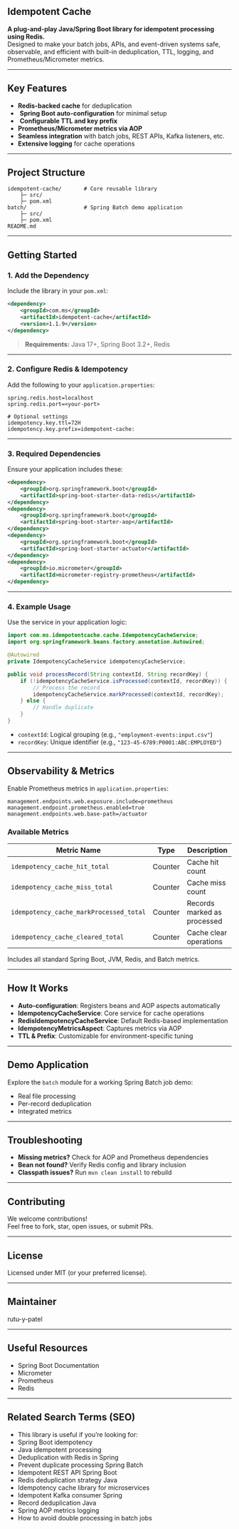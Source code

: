 
## Idempotent Cache

**A plug-and-play Java/Spring Boot library for idempotent processing using Redis.**  
Designed to make your batch jobs, APIs, and event-driven systems safe, observable, and efficient with built-in deduplication, TTL, logging, and Prometheus/Micrometer metrics.

---

## Key Features

-  **Redis-backed cache** for deduplication
- ️ **Spring Boot auto-configuration** for minimal setup
- ️ **Configurable TTL and key prefix**
-  **Prometheus/Micrometer metrics via AOP**
-  **Seamless integration** with batch jobs, REST APIs, Kafka listeners, etc.
-  **Extensive logging** for cache operations

---

## Project Structure

```
idempotent-cache/       # Core reusable library
    ├─ src/
    ├─ pom.xml
batch/                  # Spring Batch demo application
    ├─ src/
    ├─ pom.xml
README.md
```

---
 Getting Started
---
### 1. Add the Dependency

Include the library in your `pom.xml`:

```xml
<dependency>
    <groupId>com.ms</groupId>
    <artifactId>idempotent-cache</artifactId>
    <version>1.1.9</version>
</dependency>
```

> **Requirements:** Java 17+, Spring Boot 3.2+, Redis

---

### 2. Configure Redis & Idempotency

Add the following to your `application.properties`:

```properties
spring.redis.host=localhost
spring.redis.port=<your-port>

# Optional settings
idempotency.key.ttl=72H
idempotency.key.prefix=idempotent-cache:
```

---

### 3. Required Dependencies

Ensure your application includes these:

```xml
<dependency>
    <groupId>org.springframework.boot</groupId>
    <artifactId>spring-boot-starter-data-redis</artifactId>
</dependency>
<dependency>
    <groupId>org.springframework.boot</groupId>
    <artifactId>spring-boot-starter-aop</artifactId>
</dependency>
<dependency>
    <groupId>org.springframework.boot</groupId>
    <artifactId>spring-boot-starter-actuator</artifactId>
</dependency>
<dependency>
    <groupId>io.micrometer</groupId>
    <artifactId>micrometer-registry-prometheus</artifactId>
</dependency>
```

---

### 4. Example Usage

Use the service in your application logic:

```java
import com.ms.idempotentcache.cache.IdempotencyCacheService;
import org.springframework.beans.factory.annotation.Autowired;

@Autowired
private IdempotencyCacheService idempotencyCacheService;

public void processRecord(String contextId, String recordKey) {
    if (!idempotencyCacheService.isProcessed(contextId, recordKey)) {
        // Process the record
        idempotencyCacheService.markProcessed(contextId, recordKey);
    } else {
        // Handle duplicate
    }
}
```

- `contextId`: Logical grouping (e.g., `"employment-events:input.csv"`)
- `recordKey`: Unique identifier (e.g., `"123-45-6789:P0001:ABC:EMPLOYED"`)

---

## Observability & Metrics

Enable Prometheus metrics in `application.properties`:

```properties
management.endpoints.web.exposure.include=prometheus
management.endpoint.prometheus.enabled=true
management.endpoints.web.base-path=/actuator
```

### Available Metrics

| Metric Name                          | Type    | Description                          |
|-------------------------------------|---------|--------------------------------------|
| `idempotency_cache_hit_total`       | Counter | Cache hit count                      |
| `idempotency_cache_miss_total`      | Counter | Cache miss count                     |
| `idempotency_cache_markProcessed_total` | Counter | Records marked as processed          |
| `idempotency_cache_cleared_total`   | Counter | Cache clear operations               |

Includes all standard Spring Boot, JVM, Redis, and Batch metrics.

---

## How It Works

- **Auto-configuration**: Registers beans and AOP aspects automatically
- **IdempotencyCacheService**: Core service for cache operations
- **RedisIdempotencyCacheService**: Default Redis-based implementation
- **IdempotencyMetricsAspect**: Captures metrics via AOP
- **TTL & Prefix**: Customizable for environment-specific tuning

---

## Demo Application

Explore the `batch` module for a working Spring Batch job demo:

- Real file processing
- Per-record deduplication
- Integrated metrics

---

## Troubleshooting

- **Missing metrics?** Check for AOP and Prometheus dependencies
- **Bean not found?** Verify Redis config and library inclusion
- **Classpath issues?** Run `mvn clean install` to rebuild

---

## Contributing

We welcome contributions!  
Feel free to fork, star, open issues, or submit PRs.

---

## License

Licensed under MIT (or your preferred license).

---

## Maintainer

rutu-y-patel

---

## Useful Resources

- Spring Boot Documentation
- Micrometer
- Prometheus
- Redis

---

## Related Search Terms (SEO)
- This library is useful if you’re looking for:
- Spring Boot idempotency
- Java idempotent processing
- Deduplication with Redis in Spring
- Prevent duplicate processing Spring Batch
- Idempotent REST API Spring Boot
- Redis deduplication strategy Java
- Idempotency cache library for microservices
- Idempotent Kafka consumer Spring
- Record deduplication Java
- Spring AOP metrics logging
- How to avoid double processing in batch jobs
